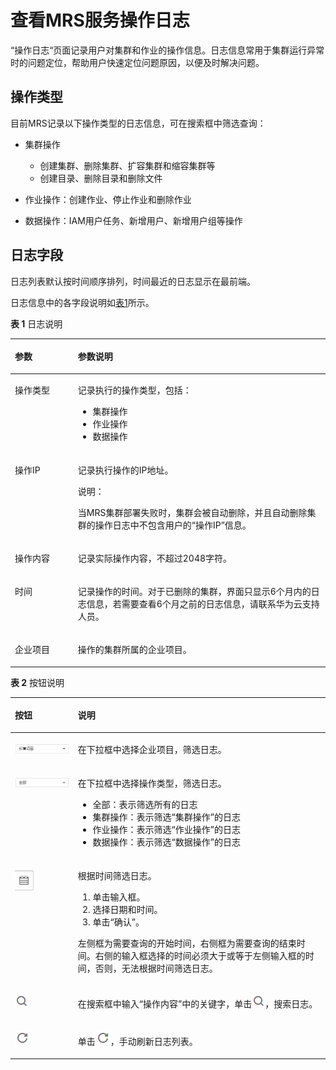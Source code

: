 # 查看MRS服务操作日志<a name="zh-cn_topic_0012808265"></a>

“操作日志“页面记录用户对集群和作业的操作信息。日志信息常用于集群运行异常时的问题定位，帮助用户快速定位问题原因，以便及时解决问题。

## 操作类型<a name="section42049383165922"></a>

目前MRS记录以下操作类型的日志信息，可在搜索框中筛选查询：

-   集群操作
    -   创建集群、删除集群、扩容集群和缩容集群等
    -   创建目录、删除目录和删除文件

-   作业操作：创建作业、停止作业和删除作业
-   数据操作：IAM用户任务、新增用户、新增用户组等操作

## 日志字段<a name="section57726380165938"></a>

日志列表默认按时间顺序排列，时间最近的日志显示在最前端。

日志信息中的各字段说明如[表1](#table5924273517010)所示。

**表 1**  日志说明

<a name="table5924273517010"></a>
<table><thead align="left"><tr id="row2217974117010"><th class="cellrowborder" valign="top" width="20%" id="mcps1.2.3.1.1"><p id="p37124417010"><a name="p37124417010"></a><a name="p37124417010"></a>参数</p>
</th>
<th class="cellrowborder" valign="top" width="80%" id="mcps1.2.3.1.2"><p id="p5559965417010"><a name="p5559965417010"></a><a name="p5559965417010"></a>参数说明</p>
</th>
</tr>
</thead>
<tbody><tr id="row595250417010"><td class="cellrowborder" valign="top" width="20%" headers="mcps1.2.3.1.1 "><p id="p6693723117010"><a name="p6693723117010"></a><a name="p6693723117010"></a>操作类型</p>
</td>
<td class="cellrowborder" valign="top" width="80%" headers="mcps1.2.3.1.2 "><p id="p234869017010"><a name="p234869017010"></a><a name="p234869017010"></a>记录执行的操作类型，包括：</p>
<a name="ul2977561517418"></a><a name="ul2977561517418"></a><ul id="ul2977561517418"><li>集群操作</li><li>作业操作</li><li>数据操作</li></ul>
</td>
</tr>
<tr id="row431321819572"><td class="cellrowborder" valign="top" width="20%" headers="mcps1.2.3.1.1 "><p id="p1382637719572"><a name="p1382637719572"></a><a name="p1382637719572"></a>操作IP</p>
</td>
<td class="cellrowborder" valign="top" width="80%" headers="mcps1.2.3.1.2 "><p id="p4619474419572"><a name="p4619474419572"></a><a name="p4619474419572"></a>记录执行操作的IP地址。</p>
<div class="note" id="note48964576112218"><a name="note48964576112218"></a><a name="note48964576112218"></a><span class="notetitle"> 说明： </span><div class="notebody"><p id="p38028006112218"><a name="p38028006112218"></a><a name="p38028006112218"></a>当MRS集群部署失败时，集群会被自动删除，并且自动删除集群的操作日志中不包含用户的<span class="parmname" id="parmname61267378112225"><a name="parmname61267378112225"></a><a name="parmname61267378112225"></a>“操作IP”</span>信息。</p>
</div></div>
</td>
</tr>
<tr id="row1556529017010"><td class="cellrowborder" valign="top" width="20%" headers="mcps1.2.3.1.1 "><p id="p459724117010"><a name="p459724117010"></a><a name="p459724117010"></a>操作内容</p>
</td>
<td class="cellrowborder" valign="top" width="80%" headers="mcps1.2.3.1.2 "><p id="p4481421617010"><a name="p4481421617010"></a><a name="p4481421617010"></a>记录实际操作内容，不超过2048字符。</p>
</td>
</tr>
<tr id="row3264057817010"><td class="cellrowborder" valign="top" width="20%" headers="mcps1.2.3.1.1 "><p id="p4623164717010"><a name="p4623164717010"></a><a name="p4623164717010"></a>时间</p>
</td>
<td class="cellrowborder" valign="top" width="80%" headers="mcps1.2.3.1.2 "><p id="p5037024317010"><a name="p5037024317010"></a><a name="p5037024317010"></a>记录操作的时间。对于已删除的集群，界面只显示6个月内的日志信息，若需要查看6个月之前的日志信息，请联系华为云支持人员。</p>
</td>
</tr>
<tr id="row023116111504"><td class="cellrowborder" valign="top" width="20%" headers="mcps1.2.3.1.1 "><p id="p1530916121004"><a name="p1530916121004"></a><a name="p1530916121004"></a>企业项目</p>
</td>
<td class="cellrowborder" valign="top" width="80%" headers="mcps1.2.3.1.2 "><p id="p630961214014"><a name="p630961214014"></a><a name="p630961214014"></a>操作的集群所属的企业项目。</p>
</td>
</tr>
</tbody>
</table>

**表 2**  按钮说明

<a name="table3011042510139"></a>
<table><thead align="left"><tr id="row708755810139"><th class="cellrowborder" valign="top" width="20%" id="mcps1.2.3.1.1"><p id="p6655665410139"><a name="p6655665410139"></a><a name="p6655665410139"></a>按钮</p>
</th>
<th class="cellrowborder" valign="top" width="80%" id="mcps1.2.3.1.2"><p id="p2237991710139"><a name="p2237991710139"></a><a name="p2237991710139"></a>说明</p>
</th>
</tr>
</thead>
<tbody><tr id="row01413151604"><td class="cellrowborder" valign="top" width="20%" headers="mcps1.2.3.1.1 "><p id="p1114015205"><a name="p1114015205"></a><a name="p1114015205"></a><a name="image92291244111"></a><a name="image92291244111"></a><span><img id="image92291244111" src="figures/icon_mrs_allproject.png" width="97.09" height="18.608961"></span></p>
</td>
<td class="cellrowborder" valign="top" width="80%" headers="mcps1.2.3.1.2 "><p id="p171414158013"><a name="p171414158013"></a><a name="p171414158013"></a>在下拉框中选择企业项目，筛选日志。</p>
</td>
</tr>
<tr id="row9266410139"><td class="cellrowborder" valign="top" width="20%" headers="mcps1.2.3.1.1 "><p id="p750586110139"><a name="p750586110139"></a><a name="p750586110139"></a><a name="image181221479111"></a><a name="image181221479111"></a><span><img id="image181221479111" src="figures/icon_mrs_allstatus.png" width="97.09" height="17.799789"></span></p>
</td>
<td class="cellrowborder" valign="top" width="80%" headers="mcps1.2.3.1.2 "><p id="p5344702710412"><a name="p5344702710412"></a><a name="p5344702710412"></a>在下拉框中选择操作类型，筛选日志。</p>
<a name="ul1294383513519"></a><a name="ul1294383513519"></a><ul id="ul1294383513519"><li>全部：表示筛选所有的日志</li><li>集群操作：表示筛选<span class="parmvalue" id="parmvalue55934352155149"><a name="parmvalue55934352155149"></a><a name="parmvalue55934352155149"></a>“集群操作”</span>的日志</li><li>作业操作：表示筛选<span class="parmvalue" id="parmvalue64948673155154"><a name="parmvalue64948673155154"></a><a name="parmvalue64948673155154"></a>“作业操作”</span>的日志</li><li>数据操作：表示筛选<span class="parmvalue" id="parmvalue18611152114414"><a name="parmvalue18611152114414"></a><a name="parmvalue18611152114414"></a>“数据操作”</span>的日志</li></ul>
</td>
</tr>
<tr id="row63630108154320"><td class="cellrowborder" valign="top" width="20%" headers="mcps1.2.3.1.1 "><p id="p53765115154320"><a name="p53765115154320"></a><a name="p53765115154320"></a><a name="image1736713118459"></a><a name="image1736713118459"></a><span><img id="image1736713118459" src="figures/icon_mrs_selectdate.png"></span></p>
</td>
<td class="cellrowborder" valign="top" width="80%" headers="mcps1.2.3.1.2 "><p id="p60007083154320"><a name="p60007083154320"></a><a name="p60007083154320"></a><span id="ph43662682154836"><a name="ph43662682154836"></a><a name="ph43662682154836"></a>根据时间筛选日志。</span></p>
<a name="ol2595430715486"></a><a name="ol2595430715486"></a><ol id="ol2595430715486"><li>单击输入框。</li><li>选择日期和时间。</li><li>单击<span class="uicontrol" id="uicontrol4762305415486"><a name="uicontrol4762305415486"></a><a name="uicontrol4762305415486"></a>“确认”</span>。</li></ol>
<p id="p57734443154828"><a name="p57734443154828"></a><a name="p57734443154828"></a>左侧框为需要查询的开始时间，右侧框为需要查询的结束时间。右侧的输入框选择的时间必须大于或等于左侧输入框的时间，否则，无法根据时间筛选日志。</p>
</td>
</tr>
<tr id="row3595494810139"><td class="cellrowborder" valign="top" width="20%" headers="mcps1.2.3.1.1 "><p id="p2666966910139"><a name="p2666966910139"></a><a name="p2666966910139"></a><a name="image1811862119376"></a><a name="image1811862119376"></a><span><img id="image1811862119376" src="figures/icon_mrs_search_L.png"></span></p>
</td>
<td class="cellrowborder" valign="top" width="80%" headers="mcps1.2.3.1.2 "><p id="p1275954610139"><a name="p1275954610139"></a><a name="p1275954610139"></a>在搜索框中输入<span class="parmname" id="parmname12295406155845"><a name="parmname12295406155845"></a><a name="parmname12295406155845"></a>“操作内容”</span>中的关键字，单击<a name="image92235719379"></a><a name="image92235719379"></a><span><img id="image92235719379" src="figures/icon_mrs_search_L.png"></span>，搜索日志。</p>
</td>
</tr>
<tr id="row4772705110139"><td class="cellrowborder" valign="top" width="20%" headers="mcps1.2.3.1.1 "><p id="p4068596210139"><a name="p4068596210139"></a><a name="p4068596210139"></a><a name="image161918257385"></a><a name="image161918257385"></a><span><img id="image161918257385" src="figures/icon_mrs_fresh_R.png"></span></p>
</td>
<td class="cellrowborder" valign="top" width="80%" headers="mcps1.2.3.1.2 "><p id="p722865810139"><a name="p722865810139"></a><a name="p722865810139"></a>单击<a name="image4439104113409"></a><a name="image4439104113409"></a><span><img id="image4439104113409" src="figures/icon_mrs_fresh_R.png"></span>，手动刷新日志列表。</p>
</td>
</tr>
</tbody>
</table>

